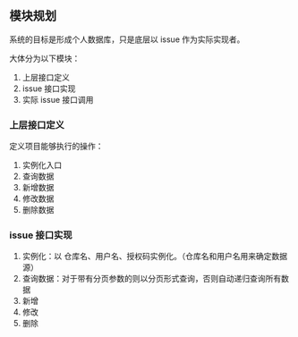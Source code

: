 ## 模块规划

系统的目标是形成个人数据库，只是底层以 issue 作为实际实现者。

大体分为以下模块：

1. 上层接口定义
2. issue 接口实现
3. 实际 issue 接口调用

### 上层接口定义

定义项目能够执行的操作：

1. 实例化入口
2. 查询数据
3. 新增数据
4. 修改数据
5. 删除数据

### issue 接口实现

1. 实例化：以 仓库名、用户名、授权码实例化。（仓库名和用户名用来确定数据源）
2. 查询数据：对于带有分页参数的则以分页形式查询，否则自动递归查询所有数据
3. 新增
4. 修改
5. 删除